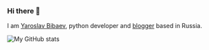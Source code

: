 ### Hi there 👋

<!--
**ybibaev/ybibaev** is a ✨ _special_ ✨ repository because its `README.md` (this file) appears on your GitHub profile.

Here are some ideas to get you started:

- 🔭 I’m currently working on ...
- 🌱 I’m currently learning ...
- 👯 I’m looking to collaborate on ...
- 🤔 I’m looking for help with ...
- 💬 Ask me about ...
- 📫 How to reach me: ...
- 😄 Pronouns: ...
- ⚡ Fun fact: ...
-->

I am [Yaroslav Bibaev](https://bibaev.dev), python developer and [blogger](https://instagram.com/y.bibaev) based in Russia.

![My GitHub stats](https://github-readme-stats.vercel.app/api?username=ybibaev)
